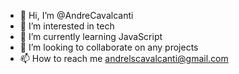 - 👋 Hi, I’m @AndreCavalcanti
- 👀 I’m interested in tech
- 🌱 I’m currently learning JavaScript
- 💞️ I’m looking to collaborate on any projects
- 📫 How to reach me andrelscavalcanti@gmail.com

<!---
andrecavalcanti18111983/andrecavalcanti18111983 is a ✨ special ✨ repository because its `README.md` (this file) appears on your GitHub profile.
You can click the Preview link to take a look at your changes.
--->
